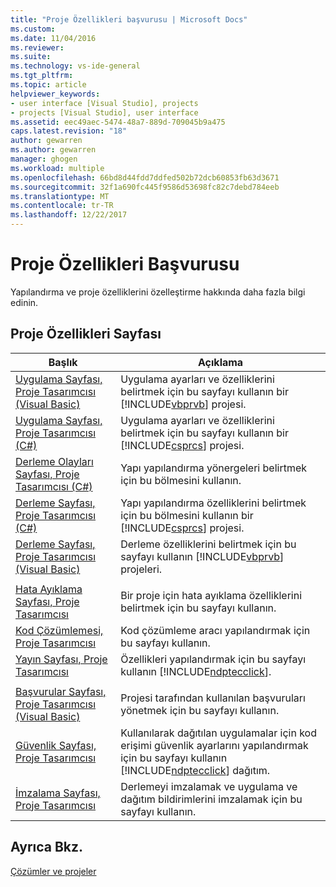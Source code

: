 ```yaml
---
title: "Proje Özellikleri başvurusu | Microsoft Docs"
ms.custom: 
ms.date: 11/04/2016
ms.reviewer: 
ms.suite: 
ms.technology: vs-ide-general
ms.tgt_pltfrm: 
ms.topic: article
helpviewer_keywords:
- user interface [Visual Studio], projects
- projects [Visual Studio], user interface
ms.assetid: eec49aec-5474-48a7-889d-709045b9a475
caps.latest.revision: "18"
author: gewarren
ms.author: gewarren
manager: ghogen
ms.workload: multiple
ms.openlocfilehash: 66bd8d44fdd7ddfed502b72dcb60853fb63d3671
ms.sourcegitcommit: 32f1a690fc445f9586d53698fc82c7debd784eeb
ms.translationtype: MT
ms.contentlocale: tr-TR
ms.lasthandoff: 12/22/2017
---
```

# <a name="project-properties-reference"></a>Proje Özellikleri Başvurusu
Yapılandırma ve proje özelliklerini özelleştirme hakkında daha fazla bilgi edinin.  
  
## <a name="project-properties-pages"></a>Proje Özellikleri Sayfası  
  
|Başlık|Açıklama|  
|-----------|-----------------|  
|[Uygulama Sayfası, Proje Tasarımcısı (Visual Basic)](../../ide/reference/application-page-project-designer-visual-basic.md)|Uygulama ayarları ve özelliklerini belirtmek için bu sayfayı kullanın bir [!INCLUDE[vbprvb](../../code-quality/includes/vbprvb_md.md)] projesi.|  
|[Uygulama Sayfası, Proje Tasarımcısı (C#)](../../ide/reference/application-page-project-designer-csharp.md)|Uygulama ayarları ve özelliklerini belirtmek için bu sayfayı kullanın bir [!INCLUDE[csprcs](../../data-tools/includes/csprcs_md.md)] projesi.|  
|[Derleme Olayları Sayfası, Proje Tasarımcısı (C#)](../../ide/reference/build-events-page-project-designer-csharp.md)|Yapı yapılandırma yönergeleri belirtmek için bu bölmesini kullanın.|  
|[Derleme Sayfası, Proje Tasarımcısı (C#)](../../ide/reference/build-page-project-designer-csharp.md)|Yapı yapılandırma özelliklerini belirtmek için bu bölmesini kullanın bir [!INCLUDE[csprcs](../../data-tools/includes/csprcs_md.md)] projesi.|  
|[Derleme Sayfası, Proje Tasarımcısı (Visual Basic)](../../ide/reference/compile-page-project-designer-visual-basic.md)|Derleme özelliklerini belirtmek için bu sayfayı kullanın [!INCLUDE[vbprvb](../../code-quality/includes/vbprvb_md.md)] projeleri.|  
|||  
|[Hata Ayıklama Sayfası, Proje Tasarımcısı](../../ide/reference/debug-page-project-designer.md)|Bir proje için hata ayıklama özelliklerini belirtmek için bu sayfayı kullanın.|  
|[Kod Çözümlemesi, Proje Tasarımcısı](../../ide/reference/code-analysis-project-designer.md)|Kod çözümleme aracı yapılandırmak için bu sayfayı kullanın.|  
|[Yayın Sayfası, Proje Tasarımcısı](../../ide/reference/publish-page-project-designer.md)|Özellikleri yapılandırmak için bu sayfayı kullanın [!INCLUDE[ndptecclick](../../deployment/includes/ndptecclick_md.md)].|  
|||  
|[Başvurular Sayfası, Proje Tasarımcısı (Visual Basic)](../../ide/reference/references-page-project-designer-visual-basic.md)|Projesi tarafından kullanılan başvuruları yönetmek için bu sayfayı kullanın.|  
|[Güvenlik Sayfası, Proje Tasarımcısı](../../ide/reference/security-page-project-designer.md)|Kullanılarak dağıtılan uygulamalar için kod erişimi güvenlik ayarlarını yapılandırmak için bu sayfayı kullanın [!INCLUDE[ndptecclick](../../deployment/includes/ndptecclick_md.md)] dağıtım.|  
|[İmzalama Sayfası, Proje Tasarımcısı](../../ide/reference/signing-page-project-designer.md)|Derlemeyi imzalamak ve uygulama ve dağıtım bildirimlerini imzalamak için bu sayfayı kullanın.|  
  
## <a name="see-also"></a>Ayrıca Bkz.  
 [Çözümler ve projeler](../../ide/solutions-and-projects-in-visual-studio.md)
